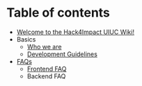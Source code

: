 # Table of contents

* [Welcome to the Hack4Impact UIUC Wiki!](README.md)
* Basics
  * [Who we are](basics/who-we-are.md)
  * [Development Guidelines](basics/development-guidelines.md)
* [FAQs](faqs/README.md)
  * [Frontend FAQ](faqs/frontend-faq.md)
  * Backend FAQ

